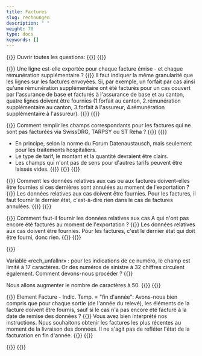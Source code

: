 ```yaml
---
title: Factures 
slug: rechnungen
description: " "
weight: 70
type: docs
keywords: []
---
```


{{<faqBlock>}}
Ouvrir toutes les questions: {{<collapsibleGroupCommand groupId="rechnungen">}}
{{<numberedList>}}

{{<listItem>}}
Une ligne est-elle exportée pour chaque facture émise - et chaque rémunération supplémentaire ?
{{<collapsibleBlock groupId="rechnungen">}}
Il faut indiquer la même granularité que les lignes sur les factures envoyées. Si, par exemple, un forfait par cas ainsi qu'une rémunération supplémentaire ont été facturés pour un cas couvert par l'assurance de base et facturés à l'assurance de base et au canton, quatre lignes doivent être fournies (1.forfait au canton, 2.rémunération supplémentaire au canton, 3.forfait à l'assureur, 4.rémunération supplémentaire à l'assureur).
{{</collapsibleBlock>}}
{{</listItem>}}

{{<listItem>}}
Comment remplir les champs correspondants pour les factures qui ne sont pas facturées via SwissDRG, TARPSY ou ST Reha ?
{{<collapsibleBlock groupId="rechnungen">}}
{{<markdown>}}
-	En principe, selon la norme du Forum Datenaustausch, mais seulement pour les traitements hospitaliers. 
-	Le type de tarif, le montant et la quantité devraient être clairs. 
-	Les champs qui n'ont pas de sens pour d'autres tarifs peuvent être laissés vides. 
{{</markdown>}}
{{</collapsibleBlock>}}
{{</listItem>}}

{{<listItem>}}
Comment les données relatives aux cas ou aux factures doivent-elles être fournies si ces dernières sont annulées au moment de l'exportation ?
{{<collapsibleBlock groupId="rechnungen">}}
Les données relatives aux cas doivent être fournies. Pour les factures, il faut fournir le dernier état, c'est-à-dire rien dans le cas de factures annulées.
{{</collapsibleBlock>}}
{{</listItem>}}

{{<listItem>}}
Comment faut-il fournir les données relatives aux cas A qui n'ont pas encore été facturés au moment de l'exportation ?
{{<collapsibleBlock groupId="rechnungen">}}
Les données relatives aux cas doivent être fournies. Pour les factures, c'est le dernier état qui doit être fourni, donc rien.
{{</collapsibleBlock>}}
{{</listItem>}}

{{<listItem>}}
<!--Variable «rech_unfallnr» : pour les indications de ce numéro, le champ est limité à 17 caractères. Or, dans des systèmes plus anciens, des numéros de sinistre à 20 chiffres circulent également. Comment devons-nous procéder ?-->
Variable «rech_unfallnr» : pour les indications de ce numéro, le champ est limité à 17 caractères. Or des numéros de sinistre à 32 chiffres circulent également. Comment devons-nous procéder ?
{{<collapsibleBlock groupId="rechnungen">}}
<!--En accord avec le Service central des tarifs médicaux LAA (SCTM), les trois premiers caractères peuvent être supprimés. Par exemple, le numéro de sinistre suivant 01.05.01.23.009999.3 serait envoyé comme numéro 05.01.23.009999.3, c'est-à-dire sans le préfixe '01.'.-->
Nous allons augmenter le nombre de caractères à 50.
{{</collapsibleBlock>}}
{{</listItem>}}

{{<listItem>}}
Element Facture - Indic. Temp. = "fin d'année": Avons-nous bien compris que pour chaque sortie (de l'année du relevé), les éléments de la facture doivent être fournis, sauf si le cas n'a pas encore été facturé à la date de remise des données ?
{{<collapsibleBlock groupId="rechnungen">}}
Vous avez bien interprété nos instructions. Nous souhaitons obtenir les factures les plus récentes au moment de la livraison des données. Il ne s'agit pas de refléter l'état de la facturation en fin d'année.
{{</collapsibleBlock>}}
{{</listItem>}}

{{</numberedList>}}
{{</faqBlock>}}